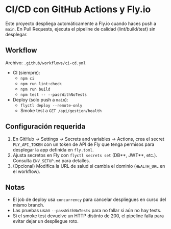 # CI/CD con GitHub Actions y Fly.io

Este proyecto despliega automáticamente a Fly.io cuando haces push a `main`. En Pull Requests, ejecuta el pipeline de calidad (lint/build/test) sin desplegar.

## Workflow

Archivo: `.github/workflows/ci-cd.yml`

- CI (siempre):
  - `npm ci`
  - `npm run lint:check`
  - `npm run build`
  - `npm test -- --passWithNoTests`
- Deploy (solo push a `main`):
  - `flyctl deploy --remote-only`
  - Smoke test a `GET /api/gestion/health`

## Configuración requerida

1. En GitHub → Settings → Secrets and variables → Actions, crea el secret `FLY_API_TOKEN` con un token de API de Fly que tenga permisos para desplegar la app definida en `fly.toml`.
2. Ajusta secretos en Fly con `flyctl secrets set` (DB*\*, JWT*\*, etc.). Consulta `ENV_SETUP.md` para detalles.
3. (Opcional) Modifica la URL de salud si cambia el dominio (`HEALTH_URL` en el workflow).

## Notas

- El job de deploy usa `concurrency` para cancelar despliegues en curso del mismo branch.
- Las pruebas usan `--passWithNoTests` para no fallar si aún no hay tests.
- Si el smoke test devuelve un HTTP distinto de 200, el pipeline falla para evitar dejar un despliegue roto.
